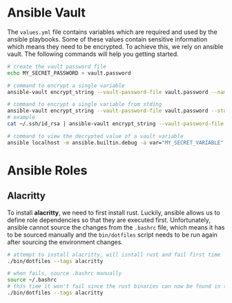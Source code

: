 
# Ansible Vault
The `values.yml` file contains variables which are required and used by the ansible playbooks.
Some of these values contain sensitive information which means they need to be encrypted.
To achieve this, we rely on ansible vault.
The following commands will help you getting started.

```bash
# create the vault password file
echo MY_SECRET_PASSWORD > vault.password

# command to encrypt a single variable
ansible-vault encrypt_string --vault-password-file vault.password --name MY_SECRET_VARIABLE THIS_IS_THE_SECRET_VARIABLE_VALUE

# command to encrypt a single variable from stding
ansible-vault encrypt_string --vault-password-file vault.password --stdin-name 'MY_SECRET_VARIABLE_FROM_STDIN'
# example
cat ~/.ssh/id_rsa | ansible-vault encrypt_string --vault-password-file vault.password --stdin-name 'ssh_key'

# command to view the decrypted value of a vault variable
ansible localhost -m ansible.builtin.debug -a var="MY_SECRET_VARIABLE" -e @values.yml --vault-password-file vault.password
```

# Ansible Roles

## Alacritty
To install **alacritty**, we need to first install rust.
Luckily, ansible allows us to define role dependencies so that they are executed first.
Unfortunately, ansible cannot source the changes from the `.bashrc` file, which means it has to be sourced manually and the `bin/dotfiles` script needs to be run again after sourcing the environment changes.

```bash
# attempt to install alacritty, will isntall rust and fail first time
./bin/dotfiles --tags alacritty

# when fails, source .bashrc manually
source ~/.bashrc
# this time it won't fail since the rust binaries can now be found in the path
./bin/dotfiles --tags alacritty
```
